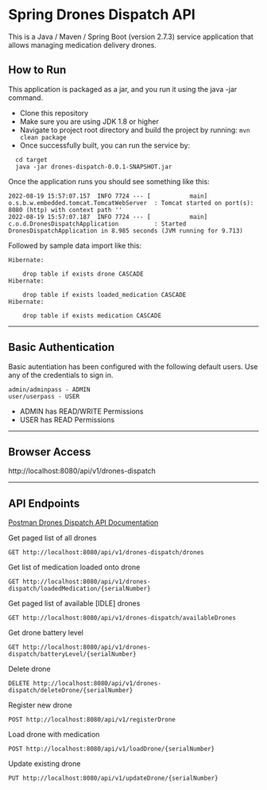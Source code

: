 # Spring Drones Dispatch API

This is a Java / Maven / Spring Boot (version 2.7.3)
service application that allows managing medication
delivery drones.

## How to Run
This application is packaged as a jar, and you run it using the java -jar command.

* Clone this repository
* Make sure you are using JDK 1.8 or higher
* Navigate to project root directory and build the project by running:
  `mvn clean package`
* Once successfully built, you can run the service by:

```
  cd target
  java -jar drones-dispatch-0.0.1-SNAPSHOT.jar
```

Once the application runs you should see something like this:


````
2022-08-19 15:57:07.157  INFO 7724 --- [           main] o.s.b.w.embedded.tomcat.TomcatWebServer  : Tomcat started on port(s): 8080 (http) with context path ''
2022-08-19 15:57:07.187  INFO 7724 --- [           main] c.o.d.DronesDispatchApplication          : Started DronesDispatchApplication in 8.985 seconds (JVM running for 9.713)
````

Followed by sample data import like this:
```
Hibernate:

    drop table if exists drone CASCADE
Hibernate:

    drop table if exists loaded_medication CASCADE
Hibernate:

    drop table if exists medication CASCADE
```

-----
## Basic Authentication
Basic autentiation has been configured with the following default users. Use any of the credentials to sign in.

```
admin/adminpass - ADMIN
user/userpass - USER
```

* ADMIN has READ/WRITE Permissions
* USER has READ Permissions

---

## Browser Access
http://localhost:8080/api/v1/drones-dispatch

---
## API Endpoints

[Postman Drones Dispatch API Documentation](https://documenter.getpostman.com/view/19790527/VUqptHdb)

Get paged list of all drones
````
GET http://localhost:8080/api/v1/drones-dispatch/drones
````

Get list of medication loaded onto drone
````
GET http://localhost:8080/api/v1/drones-dispatch/loadedMedication/{serialNumber}
````

Get paged list of available [IDLE] drones
````
GET http://localhost:8080/api/v1/drones-dispatch/availableDrones
````

Get drone battery level
````
GET http://localhost:8080/api/v1/drones-dispatch/batteryLevel/{serialNumber}
````

Delete drone
````
DELETE http://localhost:8080/api/v1/drones-dispatch/deleteDrone/{serialNumber}
````
Register new drone
````
POST http://localhost:8080/api/v1/registerDrone
````

Load drone with medication
````
POST http://localhost:8080/api/v1/loadDrone/{serialNumber}
````

Update existing drone
````
PUT http://localhost:8080/api/v1/updateDrone/{serialNumber}
````